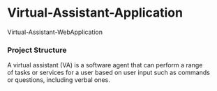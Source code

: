 # Virtual-Assistant-Application
Virtual-Assistant-WebApplication
<br>
<h3>Project Structure</h3>
A virtual assistant (VA) is a software agent that can perform a range <br>
of tasks or services for a user based on user input such as commands <br>
or questions, including verbal ones.

